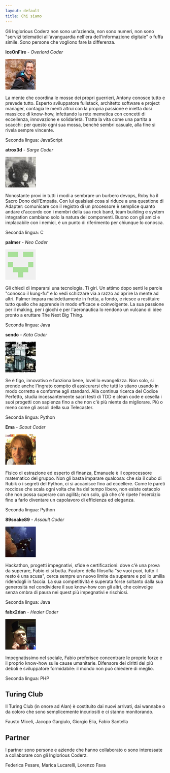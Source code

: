 ```yaml
---
layout: default
title: Chi siamo
---
```


Gli Inglorious Coderz non sono un'azienda, non sono numeri, non sono "servizi telematici all'avanguardia nell'era dell'informazione digitale" o fuffa simile. Sono persone che vogliono fare la differenza.

**IceOnFire** - *Overlord Coder*

![IceOnFire](images/avatars/iceonfire.png)

La mente che coordina le mosse dei propri guerrieri, Antony conosce tutto e prevede tutto. Esperto sviluppatore fullstack, architetto software e project manager, contagia le menti altrui con la propria passione e inietta dosi massicce di know-how, infettando la rete memetica con concetti di eccellenza, innovazione e solidarietà. Tratta la vita come una partita a scacchi: per questo ogni sua mossa, benché sembri casuale, alla fine si rivela sempre vincente.

Seconda lingua: JavaScript

**atrox3d** - *Sarge Coder*

![atrox3d](images/avatars/atrox3d.png)

Nonostante provi in tutti i modi a sembrare un burbero devops, Roby ha il Sacro Dono dell'Empatia. Con lui qualsiasi cosa si riduce a una questione di Adapter: comunicare con il registro di un processore è semplice quanto andare d'accordo con i membri della sua rock band, team building e system integration cambiano solo la natura dei componenti. Buono con gli amici e implacabile con i nemici, è un punto di riferimento per chiunque lo conosca.

Seconda lingua: C

**palmer** - *Neo Coder*

![palmer](images/avatars/palmer.png)

Gli chiedi di impararsi una tecnologia. Ti giri. Un attimo dopo senti le parole "conosco il kung-fu" e lo vedi schizzare via a razzo ad aprire la mente ad altri. Palmer impara maledettamente in fretta, a fondo, e riesce a restituire tutto quello che apprende in modo efficace e coinvolgente. La sua passione per il making, per i giochi e per l'aeronautica lo rendono un vulcano di idee pronto a eruttare The Next Big Thing.

Seconda lingua: Java

**sendo** - *Kata Coder*

![sendo](images/avatars/sendo.png)

Se è figo, innovativo e funziona bene, Iovel lo evangelizza. Non solo, si prende anche l'ingrato compito di assicurarsi che tutti lo stiano usando in modo corretto e conforme agli standard. Alla continua ricerca del Codice Perfetto, studia incessantemente sacri testi di TDD e clean code e cesella i suoi progetti con sapienza fino a che non c'è più niente da migliorare. Più o meno come gli assoli della sua Telecaster.

Seconda lingua: Python

**Ema** - *Scout Coder*

![ema](images/avatars/ema.png)

Fisico di estrazione ed esperto di finanza, Emanuele è il coprocessore matematico del gruppo. Non gli basta imparare qualcosa: che sia il cubo di Rubik o i segreti del Python, ci si accanisce fino ad eccellere. Come le pareti rocciose che scala ogni volta che ha del tempo libero, non esiste ostacolo che non possa superare con agilità; non solo, già che c'è ripete l'esercizio fino a farlo diventare un capolavoro di efficienza ed eleganza.

Seconda lingua: Python

**89snake89** - *Assault Coder*

![89snake89](images/avatars/89snake89.png)

Hackathon, progetti impegnativi, sfide e certificazioni: dove c'è una prova da superare, Fabio ci si butta. Fautore della filosofia "se vuoi puoi, tutto il resto è una scusa", cerca sempre un nuovo limite da superare e poi lo umilia ridendogli in faccia. La sua competitività è superata forse soltanto dalla sua generosità nel condividere il suo know-how con gli altri, che coinvolge senza ombra di paura nei quest più impegnativi e rischiosi.

Seconda lingua: Java

**fabx2dan** - *Healer Coder*

![fabx2dan](images/avatars/fabx2dan.png)

Impegnatissimo nel sociale, Fabio preferisce concentrare le proprie forze e il proprio know-how sulle cause umanitarie. Difensore dei diritti dei più deboli e sviluppatore formidabile: il mondo non può chiedere di meglio.

Seconda lingua: PHP

## Turing Club

Il Turing Club (in onore ad Alan) è costituito dai nuovi arrivati, dai wannabe o da coloro che sono semplicemente incuriositi e ci stanno monitorando.

Fausto Miceli, Jacopo Gargiulo, Giorgio Elia, Fabio Santella

## Partner

I partner sono persone e aziende che hanno collaborato o sono interessate a collaborare con gli Inglorious Coderz.

Federica Pesare, Marica Lucarelli, Lorenzo Fava
